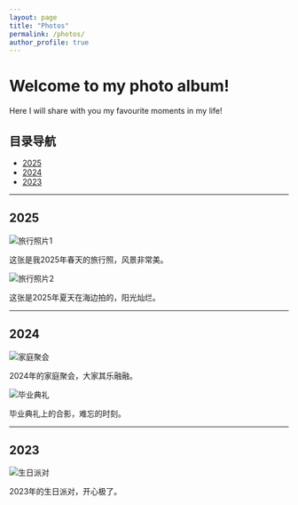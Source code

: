 ```yaml
---
layout: page
title: "Photos"
permalink: /photos/
author_profile: true
---
```


# Welcome to my photo album!

Here I will share with you my favourite moments in my life!

## 目录导航

- [2025](#year-2025)
- [2024](#year-2024)
- [2023](#year-2023)

---

## <a id="year-2025"></a>**2025**

![旅行照片1](/assets/images/photos/travel1.jpg)

这张是我2025年春天的旅行照，风景非常美。

![旅行照片2](/assets/images/photos/travel2.jpg)

这张是2025年夏天在海边拍的，阳光灿烂。

---

## <a id="year-2024"></a>**2024**

![家庭聚会](/assets/images/photos/family1.jpg)

2024年的家庭聚会，大家其乐融融。

![毕业典礼](/assets/images/photos/graduation.jpg)

毕业典礼上的合影，难忘的时刻。

---

## <a id="year-2023"></a>**2023**

![生日派对](/assets/images/photos/birthday.jpg)

2023年的生日派对，开心极了。
